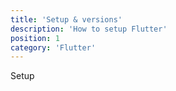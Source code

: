 ```yaml
---
title: 'Setup & versions'
description: 'How to setup Flutter'
position: 1
category: 'Flutter'
---
```


Setup